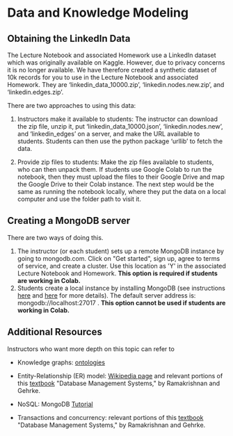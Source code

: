 # Data and Knowledge Modeling

## Obtaining the LinkedIn Data
The Lecture Notebook and associated Homework use a LinkedIn dataset which was originally available on Kaggle.  However, due to privacy concerns it is no longer available. We have therefore created a synthetic dataset of 10k records for you to use in the Lecture Notebook and associated Homework. They are ‘linkedin_data_10000.zip’, ‘linkedin.nodes.new.zip’, and ‘linkedin.edges.zip’. 

There are two approaches to using this data:
1. Instructors make it available to students:
The instructor can download the zip file, unzip it, put ‘linkedin_data_10000.json’, ‘linkedin.nodes.new’, and ‘linkedin_edges’ on a server, and make the URL available to students.  Students can then use the python package ‘urllib’ to fetch the data. 

2. Provide zip files to students:
Make the zip files available to students, who can then unpack them. If students use Google Colab to run the notebook, then they must upload the files to their Google Drive and map the Google Drive to their Colab instance. The next step would be the same as running the notebook locally, where they put the data on a local computer and use the folder path to visit it. 

## Creating a MongoDB server
There are two ways of doing this.  

1.  The instructor (or each student) sets up a remote MongoDB instance by going to mongodb.com.  Click on "Get started", sign up, agree to terms of service, and create a cluster. Use this location as 'Y' in the associated Lecture Notebook and Homework.  **This option is required if students are working in Colab.**
2.  Students create a local instance by installing MongoDB (see instructions [here](https://docs.mongodb.com/manual/tutorial/install-mongodb-on-ubuntu/) and [here](https://zellwk.com/blog/install-mongodb/)  for more details). The default server address is: mongodb://localhost:27017 . **This option cannot be used if students are working in Colab.**



## Additional Resources
Instructors who want more depth on this topic can refer to

* Knowledge graphs:  [ontologies](https://en.wikipedia.org/wiki/Ontology_(information_science) ) 

* Entity-Relationship (ER) model: [Wikipedia page](https://en.wikipedia.org/wiki/Entity%E2%80%93relationship_model) and relevant portions of this [textbook](https://docs.google.com/file/d/0B9aJA_iV4kHYM2dieHZhMHhyRVE/edit) "Database Management Systems," by Ramakrishnan and Gehrke.

* NoSQL: MongoDB [Tutorial](https://www.tutorialspoint.com/mongodb/mongodb_overview.htm)

* Transactions and concurrency: relevant portions of this [textbook](https://docs.google.com/file/d/0B9aJA_iV4kHYM2dieHZhMHhyRVE/edit) "Database Management Systems," by Ramakrishnan and Gehrke.  
